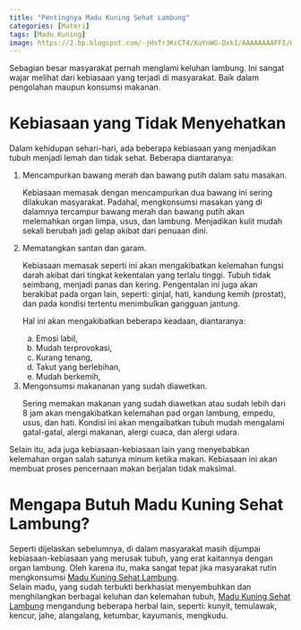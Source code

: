 ```yaml
---
title: "Pentingnya Madu Kuning Sehat Lambung"
categories: [Materi]
tags: [Madu Kuning]
image: https://2.bp.blogspot.com/-jHsTr3KcCT4/XuYnWG-DxkI/AAAAAAAAFFI/UVnTde0Z82gDRTmSi5NgvLfNSPCaI2ZAACPcBGAsYHg/s1600/202006-mho-madu-kuning-sehat-lambung.png
---
```


<div>Sebagian besar masyarakat pernah menglami keluhan lambung. Ini sangat wajar melihat dari kebiasaan yang terjadi di masyarakat. Baik dalam pengolahan maupun konsumsi makanan.</div>

<h1>Kebiasaan yang Tidak Menyehatkan</h1>

<div>Dalam kehidupan sehari-hari, ada beberapa kebiasaan yang menjadikan tubuh menjadi lemah dan tidak sehat. Beberapa diantaranya:</div>

<ol>
    <li>Mencampurkan bawang merah dan bawang putih dalam satu masakan.
        <p>Kebiasaan memasak dengan mencampurkan dua bawang ini sering dilakukan masyarakat. Padahal, mengkonsumsi masakan yang di dalamnya tercampur bawang merah dan bawang putih akan melemahkan organ limpa, usus, dan lambung. Menjadikan kulit mudah sekali berubah jadi gelap akibat dari penuaan dini.</p></li>
    <li>Mematangkan santan dan garam.
        <p>Kebiasaan memasak seperti ini akan mengakibatkan kelemahan fungsi darah akibat dari tingkat kekentalan yang terlalu tinggi. Tubuh tidak seimbang, menjadi panas dan kering. Pengentalan ini juga akan berakibat pada organ lain, seperti: ginjal, hati, kandung kemih (prostat), dan pada kondisi tertentu menimbulkan gangguan jantung.</p>
        <p>Hal ini akan mengakibatkan beberapa keadaan, diantaranya:
            <ol>
                <li style="list-style-type:lower-alpha">Emosi labil,</li>
                <li style="list-style-type:lower-alpha">Mudah terprovokasi,</li>
                <li style="list-style-type:lower-alpha">Kurang tenang,</li>
                <li style="list-style-type:lower-alpha">Takut yang berlebihan,</li>
                <li style="list-style-type:lower-alpha">Mudah berkemih,</li></ol></li>
    <li>Mengonsumsi makananan yang sudah diawetkan.
        <p>Sering memakan makanan yang sudah diawetkan atau sudah lebih dari 8 jam akan mengakibatkan kelemahan pad organ lambung, empedu, usus, dan hati. Kondisi ini akan mengaibatkan tubuh mudah mengalami gatal-gatal, alergi makanan, alergi cuaca, dan alergi udara.</p></li>
</ol>

<p>Selain itu, ada juga kebiasaan-kebiasaan lain yang menyebabkan kelemahan organ salah satunya minum ketika makan. Kebiasaan ini akan membuat proses pencernaan makan berjalan tidak maksimal.</p>

<h1>Mengapa Butuh Madu Kuning Sehat Lambung?</h1>

<div>Seperti dijelaskan sebelumnya, di dalam masyarakat masih dijumpai kebiasaan-kebiasaan yang merusak tubuh, yang erat kaitannya dengan organ lambung. Oleh karena itu, maka sangat tepat jika masyarakat rutin mengkonsumsi <a href="/posts/madu-kuning-sehat-lambung-wk6" title="Madu Kuning Sehat Lambung">Madu Kuning Sehat Lambung</a>.</div>

<div>Selain madu, yang sudah terbukti berkhasiat menyembuhkan dan menghilangkan berbagai keluhan dan kelemahan tubuh, <a href="/posts/madu-kuning-sehat-lambung-wk6" title="Madu Kuning Sehat Lambung">Madu Kuning Sehat Lambung</a> mengandung beberapa herbal lain, seperti: kunyit, temulawak, kencur, jahe, alangalang, ketumbar, kayumanis, mengkudu.</div>
